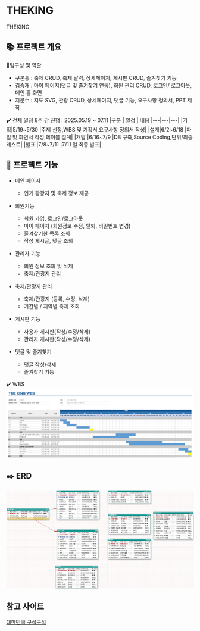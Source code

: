 # THEKING
THEKING

## 📚 프로젝트 개요 
🫅팀구성 및 역할
- 구본홍 : 축제 CRUD, 축제 달력, 상세페이지, 게시판 CRUD, 즐겨찾기 기능  
- 김승재 : 마이 페이지(댓글 및 즐겨찾기 연동), 회원 관리 CRUD, 로그인/ 로그아웃, 메인 홈 화면  
- 지문수 : 지도 SVG, 관광 CRUD, 상세페이지, 댓글 기능, 요구사항 정의서, PPT 제작  

✔️ 전체 일정 
8주 간 진행  :   2025.05.19 ~ 07.11
|구분 | 일정 | 내용
|---|---|---|
|기획|5/19~5/30 |주제 선정,WBS 및 기획서,요구사항 정의서 작성|
|설계|6/2~6/18 |파일 및 화면서 작성,테이블 설계|
|개발 |6/16~7/9 |DB 구축,Source Coding,단위/최종 테스트|
|발표 |7/8~7/11 |7/11 일 최종 발표|

## 📌 프로젝트 기능
+ 메인 페이지
  - 인기 광광지 및 축제 정보 제공
    
+ 회원기능
  - 회원 가입, 로그인/로그아웃
  - 마이 페이지 (회원정보 수정, 탈퇴, 비밀번호 변경)
  - 즐겨찾기한 목록 조회
  - 작성 게시글, 댓글 조회
    
+ 관리자 기능
  - 회원 정보 조회 및 삭제
  - 축제/관광지 관리
    
+ 축제/관광지 관리
  - 축제/관광지 (등록, 수정, 삭제)
  - 기간별 / 지역별 축제 조회
    
+ 게시판 기능
  - 사용자 게시판(작성/수정/삭제)
  - 관리자 게시판(작성/수정/삭제)
    
+ 댓글 및 즐겨찾기
  - 댓글 작성/삭제
  - 즐겨찾기 기능

✔️ WBS
<img src = "https://github.com/hykim-king/THEKING/blob/main/doc/WBS.png">

## ✒️ ERD
<img src = "https://github.com/hykim-king/THEKING/blob/main/doc/ERD.png">



## 참고 사이트
[대한민국 구석구석](https://korean.visitkorea.or.kr/main/main.do)
